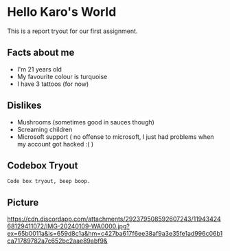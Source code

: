 # Hello Karo's World

This is a report tryout for our first assignment.

## Facts about me

- I'm 21 years old
- My favourite colour is turquoise
- I have 3 tattoos (for now)

## Dislikes

- Mushrooms (sometimes good in sauces though)
- Screaming children
- Microsoft support ( no offense to microsoft, I just had problems when my account got hacked :( )

## Codebox Tryout

    Code box tryout, beep boop.

## Picture

https://cdn.discordapp.com/attachments/292379508592607243/1194342468129411072/IMG-20240109-WA0000.jpg?ex=65b0011a&is=659d8c1a&hm=c427ba617f6ee38af9a3e35fe1ad996c06b1ca71789782a7c652bc2aae89abf9&
